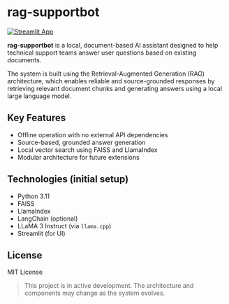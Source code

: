 # rag-supportbot

[![Streamlit App](https://img.shields.io/badge/Streamlit-Live-success)](https://rag-supportbot.streamlit.app)

**rag-supportbot** is a local, document-based AI assistant designed to help technical support teams answer user questions based on existing documents.

The system is built using the Retrieval-Augmented Generation (RAG) architecture, which enables reliable and source-grounded responses by retrieving relevant document chunks and generating answers using a local large language model.

## Key Features

- Offline operation with no external API dependencies
- Source-based, grounded answer generation
- Local vector search using FAISS and LlamaIndex
- Modular architecture for future extensions

## Technologies (initial setup)

- Python 3.11
- FAISS
- LlamaIndex
- LangChain (optional)
- LLaMA 3 Instruct (via `llama.cpp`)
- Streamlit (for UI)

## License

MIT License

> This project is in active development. The architecture and components may change as the 
system evolves.
